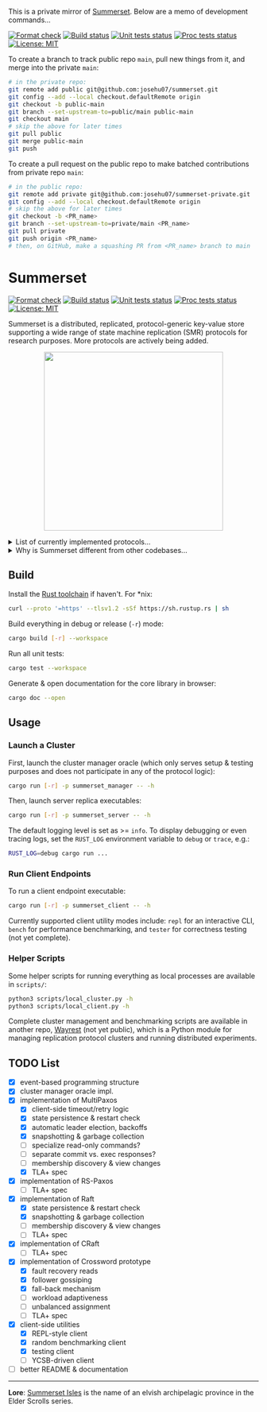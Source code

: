 This is a private mirror of [Summerset](https://github.com/josehu07/summerset). Below are a memo of development commands...

[![Format check](https://github.com/josehu07/summerset-private/actions/workflows/format.yml/badge.svg)](https://github.com/josehu07/summerset-private/actions?query=josehu07%3Aformat)
[![Build status](https://github.com/josehu07/summerset-private/actions/workflows/build.yml/badge.svg)](https://github.com/josehu07/summerset-private/actions?query=josehu07%3Abuild)
[![Unit tests status](https://github.com/josehu07/summerset-private/actions/workflows/tests_unit.yml/badge.svg)](https://github.com/josehu07/summerset-private/actions?query=josehu07%3Atests_unit)
[![Proc tests status](https://github.com/josehu07/summerset-private/actions/workflows/tests_proc.yml/badge.svg)](https://github.com/josehu07/summerset-private/actions?query=josehu07%3Atests_proc)
[![License: MIT](https://img.shields.io/badge/License-MIT-blue.svg)](https://opensource.org/licenses/MIT)

To create a branch to track public repo `main`, pull new things from it, and merge into the private `main`:

```bash
# in the private repo:
git remote add public git@github.com:josehu07/summerset.git
git config --add --local checkout.defaultRemote origin
git checkout -b public-main
git branch --set-upstream-to=public/main public-main
git checkout main
# skip the above for later times
git pull public
git merge public-main
git push
```

To create a pull request on the public repo to make batched contributions from private repo `main`:

```bash
# in the public repo:
git remote add private git@github.com:josehu07/summerset-private.git
git config --add --local checkout.defaultRemote origin
# skip the above for later times
git checkout -b <PR_name>
git branch --set-upstream-to=private/main <PR_name>
git pull private
git push origin <PR_name>
# then, on GitHub, make a squashing PR from <PR_name> branch to main
```

# Summerset

[![Format check](https://github.com/josehu07/summerset/actions/workflows/format.yml/badge.svg)](https://github.com/josehu07/summerset/actions?query=josehu07%3Aformat)
[![Build status](https://github.com/josehu07/summerset/actions/workflows/build.yml/badge.svg)](https://github.com/josehu07/summerset/actions?query=josehu07%3Abuild)
[![Unit tests status](https://github.com/josehu07/summerset/actions/workflows/tests_unit.yml/badge.svg)](https://github.com/josehu07/summerset/actions?query=josehu07%3Atests_unit)
[![Proc tests status](https://github.com/josehu07/summerset/actions/workflows/tests_proc.yml/badge.svg)](https://github.com/josehu07/summerset/actions?query=josehu07%3Atests_proc)
[![License: MIT](https://img.shields.io/badge/License-MIT-blue.svg)](https://opensource.org/licenses/MIT)

Summerset is a distributed, replicated, protocol-generic key-value store supporting a wide range of state machine replication (SMR) protocols for research purposes. More protocols are actively being added.

<p align="center">
  <img width="360" src="./README.png">
</p>

<details>
<summary>List of currently implemented protocols...</summary>

| Name | Description |
| :--: | :---------- |
| `RepNothing` | Simplest protocol w/o any replication |
| `SimplePush` | Pushing to peers w/o any consistency guarantees |
| `MultiPaxos` | Classic [MultiPaxos](https://www.microsoft.com/en-us/research/uploads/prod/2016/12/paxos-simple-Copy.pdf) protocol |
| `RS-Paxos` | MultiPaxos w/ Reed-Solomon erasure code sharding |
| `Raft` | [Raft](https://raft.github.io/raft.pdf) on explicit log and strong leadership |
| `CRaft` | Raft w/ erasure code sharding and fallback support |

Formal TLA+ specification of some protocols are provided in `tla+/`.

</details>

<details>
<summary>Why is Summerset different from other codebases...</summary>

- **Async Rust**: Summerset is written in Rust and demonstrates canonical usage of async programming structures backed by the [`tokio`](https://tokio.rs/) framework;
- **Event-based**: Summerset adopts a channel-oriented, event-based system architecture; each replication protocol is basically just a set of event handlers plus a `tokio::select!` loop;
- **Modularized**: Common components of a distributed KV store, e.g. network transport and durable logger, are cleanly separated from each other and connected through channels.
- **Protocol-generic**: With the above two points combined, Summerset is able to support a set of different replication protocols in one codebase, each being just a single file, with common functionalities abstracted out.

These design choices make protocol implementation in Summerset surprisingly straight-forward and **understandable**, without any sacrifice on performance. Comments / issues / PRs are always welcome!

</details>

## Build

Install the [Rust toolchain](https://rustup.rs/) if haven't. For \*nix:

```bash
curl --proto '=https' --tlsv1.2 -sSf https://sh.rustup.rs | sh
```

Build everything in debug or release (`-r`) mode:

```bash
cargo build [-r] --workspace
```

Run all unit tests:

```bash
cargo test --workspace
```

Generate & open documentation for the core library in browser:

```bash
cargo doc --open
```

## Usage

### Launch a Cluster

First, launch the cluster manager oracle (which only serves setup & testing purposes and does not participate in any of the protocol logic):

```bash
cargo run [-r] -p summerset_manager -- -h
```

Then, launch server replica executables:

```bash
cargo run [-r] -p summerset_server -- -h
```

The default logging level is set as >= `info`. To display debugging or even tracing logs, set the `RUST_LOG` environment variable to `debug` or `trace`, e.g.:

```bash
RUST_LOG=debug cargo run ...
```

### Run Client Endpoints

To run a client endpoint executable:

```bash
cargo run [-r] -p summerset_client -- -h
```

Currently supported client utility modes include: `repl` for an interactive CLI, `bench` for performance benchmarking, and `tester` for correctness testing (not yet complete).

### Helper Scripts

Some helper scripts for running everything as local processes are available in `scripts/`:

```bash
python3 scripts/local_cluster.py -h
python3 scripts/local_client.py -h
```

Complete cluster management and benchmarking scripts are available in another repo, [Wayrest](https://github.com/josehu07/wayrest) (not yet public), which is a Python module for managing replication protocol clusters and running distributed experiments.

## TODO List

- [x] event-based programming structure
- [x] cluster manager oracle impl.
- [x] implementation of MultiPaxos
  - [x] client-side timeout/retry logic
  - [x] state persistence & restart check
  - [x] automatic leader election, backoffs
  - [x] snapshotting & garbage collection
  - [ ] specialize read-only commands?
  - [ ] separate commit vs. exec responses?
  - [ ] membership discovery & view changes
  - [x] TLA+ spec
- [x] implementation of RS-Paxos
  - [ ] TLA+ spec
- [x] implementation of Raft
  - [x] state persistence & restart check
  - [x] snapshotting & garbage collection
  - [ ] membership discovery & view changes
  - [ ] TLA+ spec
- [x] implementation of CRaft
  - [ ] TLA+ spec
- [x] implementation of Crossword prototype
  - [x] fault recovery reads
  - [x] follower gossiping
  - [x] fall-back mechanism
  - [ ] workload adaptiveness
  - [ ] unbalanced assignment
  - [ ] TLA+ spec
- [x] client-side utilities
  - [x] REPL-style client
  - [x] random benchmarking client
  - [x] testing client
  - [ ] YCSB-driven client
- [ ] better README & documentation

---

**Lore**: [Summerset Isles](https://en.uesp.net/wiki/Online:Summerset) is the name of an elvish archipelagic province in the Elder Scrolls series.
